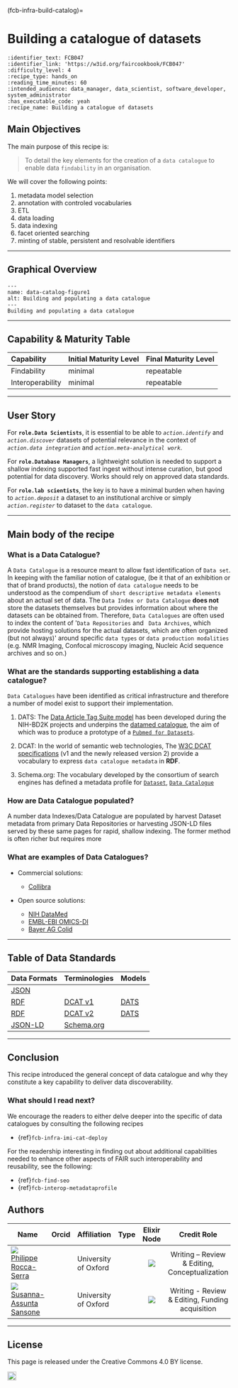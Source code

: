 (fcb-infra-build-catalog)=
# Building a catalogue of datasets

````{panels_fairplus}
:identifier_text: FCB047
:identifier_link: 'https://w3id.org/faircookbook/FCB047'
:difficulty_level: 4
:recipe_type: hands_on
:reading_time_minutes: 60
:intended_audience: data_manager, data_scientist, software_developer, system_administrator  
:has_executable_code: yeah
:recipe_name: Building a catalogue of datasets 
```` 

## Main Objectives

The main purpose of this recipe is:

>  To detail the key elements for the creation of a `data catalogue` to enable data `findability` in an organisation.

We will cover the following points:

1. metadata model selection
2. annotation with controled vocabularies
3. ETL
4. data loading
5. data indexing
6. facet oriented searching
7. minting of stable, persistent and resolvable identifiers

___


## Graphical Overview


```{figure} data-catalog.md-figure1.mmd.png
---
name: data-catalog-figure1
alt: Building and populating a data catalogue
---
Building and populating a data catalogue
```

---

## Capability & Maturity Table 

| Capability  | Initial Maturity Level | Final Maturity Level  |
| :------------- | :------------- | :------------- |
| Findability | minimal | repeatable |
| Interoperability | minimal | repeatable |

----

## User Story
For **`role.Data Scientists`**, it is essential to be able to *`action.identify`* and *`action.discover`* datasets of potential relevance in the context of *`action.data integration`* and *`action.meta-analytical work`*.

For **`role.Database Managers`**, a lightweight solution is needed to support a shallow indexing supported fast ingest without intense curation, but good potential for data discovery. Works should rely on approved data standards.

For **`role.lab scientists`**, the key is to have a minimal burden when having to *`action.deposit`* a dataset to an institutional archive or simply *`action.register`* to dataset to the `data catalogue`. 


----
## Main body of the recipe

### What is a Data Catalogue?

A `Data Catalogue` is a resource meant to allow fast identification of `Data set`. In keeping with the familiar notion of catalogue, (be it that of an exhibition or that of brand products), the notion of `data catalogue` needs to be understood as the compendium of `short descriptive metadata elements` about an actual set of data. The `Data Index or Data Catalogue` **does not** store the datasets themselves but provides information about where the datasets can be obtained from. Therefore, `Data Catalogues` are often used to index the content of '`Data Repositories` and ` Data Archives`, which provide hosting solutions for the actual datasets, which are often organized (but not always)' around specific `data types` or `data production modalities` (e.g. NMR Imaging, Confocal microscopy imaging, Nucleic Acid sequence archives and so on.)
 

### What are the standards supporting establishing a data catalogue?

`Data Catalogues` have been identified as critical infrastructure and therefore a number of model exist to support their implementation.
1. DATS:
The [Data Article Tag Suite model]() has been developed during the NIH-BD2K projects and underpins the [datamed catalogue](https://datamed.org/), the aim of which was to produce a prototype of a [`Pubmed for Datasets`](https://pubmed.ncbi.nlm.nih.gov/29346583/).

3. DCAT:
In the world of semantic web technologies, The [W3C DCAT specifications]() (v1 and the newly released version 2) provide a vocabulary to express `data catalogue metadata` in **RDF**.
3. Schema.org:
The vocabulary developed by the consortium of search engines has defined a metadata profile for [`Dataset`](https://schema.org/DataSet), [`Data Catalogue`](https://schema.org/DataCatalog)


### How are Data Catalogue populated?

A number data Indexes/Data Catalogue are populated by harvest Dataset metadata from primary Data Repositories or harvesting JSON-LD files served by these same pages for rapid, shallow indexing. The former method is often richer but requires more 

### What are examples of Data Catalogues?

* Commercial solutions:

    *  [Collibra](https://www.collibra.com/download/data-catalog-study-dresner-advisory-services-ppc?_bk=catalogue%20data&_bt=389929247489&_bm=e&_bn=g)

* Open source solutions:

    * [NIH DataMed](https://datamed.org/)
    * [EMBL-EBI OMICS-DI](https://www.omicsdi.org/)
    * [Bayer AG Colid](https://bayer-group.github.io/COLID-Documentation/#/)


----


## Table of Data Standards

| Data Formats  | Terminologies | Models  |
| :------------- | :------------- | :------------- |
| [JSON]()  | []()  | []()  |
| [RDF]()  | [DCAT v1]()  | [DATS]()  |
| [RDF]()  | [DCAT v2]()  | [DATS]()  |
| [JSON-LD]()  | [Schema.org]()  | []()  |


___

    
## Conclusion

This recipe introduced the general concept of data catalogue and why they constitute a key capability to deliver data discoverability.

### What should I read next?
We encourage the readers to either delve deeper into the specific of data catalogues by consulting the following recipes

* {ref}`fcb-infra-imi-cat-deploy`
<!-- * TODO Deploying the FAIRPORT data catalogue {ref}` TODO fcb-infra-fairport-deploy` --> 
<!-- * TODO Deploying the GA4GH Beacon endpoint {ref}` TODO fcb-infra-beacon-deploy`     -->


For the readership interesting in finding out about additional capabilities needed to enhance other aspects of FAIR such interoperability and reusability, see the following:

* {ref}`fcb-find-seo`
* {ref}`fcb-interop-metadataprofile`


## Authors


| Name                                                                                                                                                                            | Orcid                                                                                                         | Affiliation              | Type                                                                              |                                                              Elixir Node                                                              | Credit Role
|---------------------------------------------------------------------------------------------------------------------------------------------------------------------------------|---------------------------------------------------------------------------------------------------------------|--------------------------|-----------------------------------------------------------------------------------|:-------------------------------------------------------------------------------------------------------------------------------------:|:----------------:|
| <div class="firstCol"><a target="_blank" href='https://github.com/proccaserra'><img class='avatar-style' src='https://avatars.githubusercontent.com/proccaserra'></img><div class="d-block">Philippe Rocca-Serra</div></a>  </div>         | <a target="_blank" href='https://orcid.org/0000-0001-9853-5668'><i class='fab fa-orcid fa-2x text--orange'></i></a> | University of Oxford     | <i class="fas fa-graduation-cap fa-1x text--orange" alt="Academic"></i> | <img class='elixir-style' src='/the-fair-cookbook/_static/images/logo/Elixir/ELIXIR-UK.svg' ></img> | Writing – Review & Editing, Conceptualization |
| <div class="firstCol"><a target="_blank" href='https://github.com/susannasansone'><img class='avatar-style' src='https://avatars.githubusercontent.com/susannasansone'></img><div class="d-block">Susanna-Assunta Sansone</div></a> </div> | <a target="_blank" href='https://orcid.org/0000-0001-5306-5690'><i class='fab fa-orcid fa-2x text--orange'></i></a> | University of Oxford     | <i class="fas fa-graduation-cap fa-1x text--orange" alt="Academic"></i> | <img class='elixir-style' src='/the-fair-cookbook/_static/images/logo/Elixir/ELIXIR-UK.svg' ></img> | Writing - Review & Editing, Funding acquisition |

___

## License
This page is released under the Creative Commons 4.0 BY license.

<a href="https://creativecommons.org/licenses/by/4.0/"><img src="https://mirrors.creativecommons.org/presskit/buttons/80x15/png/by.png" height="20"/></a>

